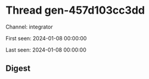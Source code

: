 # Thread gen-457d103cc3dd
Channel: integrator

First seen: 2024-01-08 00:00:00

Last seen: 2024-01-08 00:00:00

## Digest


